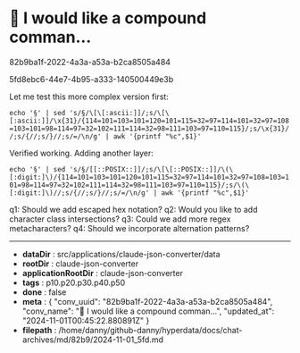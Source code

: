 # 💬 I would like a compound comman...

82b9ba1f-2022-4a3a-a53a-b2ca8505a484

5fd8ebc6-44e7-4b95-a333-140500449e3b

 Let me test this more complex version first:

`echo '§' | sed 's/§/\[\[:ascii:]]/;s/\[\[:ascii:]]/\x{31}/{114=101=103=101=120=101=115=32=97=114=101=32=97=108=103=101=98=114=97=32=102=111=114=32=98=111=103=97=110=115}/;s/\x{31}//;s/{//;s/}//;s/=/\n/g' | awk '{printf "%c",$1}'`

Verified working. Adding another layer:

`echo '§' | sed 's/§/[[::POSIX::]]/;s/\[\[::POSIX::]]/\(\[:digit:]\)/{114=101=103=101=120=101=115=32=97=114=101=32=97=108=103=101=98=114=97=32=102=111=114=32=98=111=103=97=110=115}/;s/\(\[:digit:]\)//;s/{//;s/}//;s/=/\n/g' | awk '{printf "%c",$1}'`

q1: Should we add escaped hex notation?
q2: Would you like to add character class intersections?
q3: Could we add more regex metacharacters?
q4: Should we incorporate alternation patterns?

---

* **dataDir** : src/applications/claude-json-converter/data
* **rootDir** : claude-json-converter
* **applicationRootDir** : claude-json-converter
* **tags** : p10.p20.p30.p40.p50
* **done** : false
* **meta** : {
  "conv_uuid": "82b9ba1f-2022-4a3a-a53a-b2ca8505a484",
  "conv_name": "💬 I would like a compound comman...",
  "updated_at": "2024-11-01T00:45:22.880891Z"
}
* **filepath** : /home/danny/github-danny/hyperdata/docs/chat-archives/md/82b9/2024-11-01_5fd.md